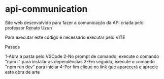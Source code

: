 # api-communication
Site web desenvolvido para fazer a comunicação da API criada pelo professor Renato Uzun

Para executar este código é necessário executar pelo VITE

Passos

1-Abra a pasta pelo VSCode
2-No prompt de comando, execute o comando "npm i" para instalar as dependências
3-Em seguida, execute o comando "npm run dev" para iniciar
4-Por fim clique no link que aparecerá e aprecie esta obra de arte